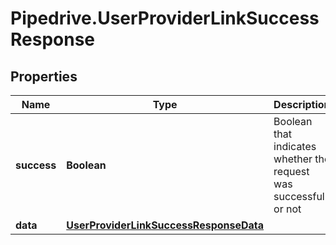 # Pipedrive.UserProviderLinkSuccessResponse

## Properties

Name | Type | Description | Notes
------------ | ------------- | ------------- | -------------
**success** | **Boolean** | Boolean that indicates whether the request was successful or not | [optional] 
**data** | [**UserProviderLinkSuccessResponseData**](UserProviderLinkSuccessResponseData.md) |  | [optional] 


